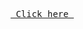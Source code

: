 
<html>
<head>
    <title>
        My Codes
    </title>
        <link rel="icon" href="Logo.jpg">
        </head>
  <body>
      <link rel = "stylesheet" type="text/css" href="ai.css"/>
    <pre> 
    <a href="Nhome.html"> Click here </a>
    <marquee> Underconstruction </marquee>
    </pre>
    </body>
  </html>
